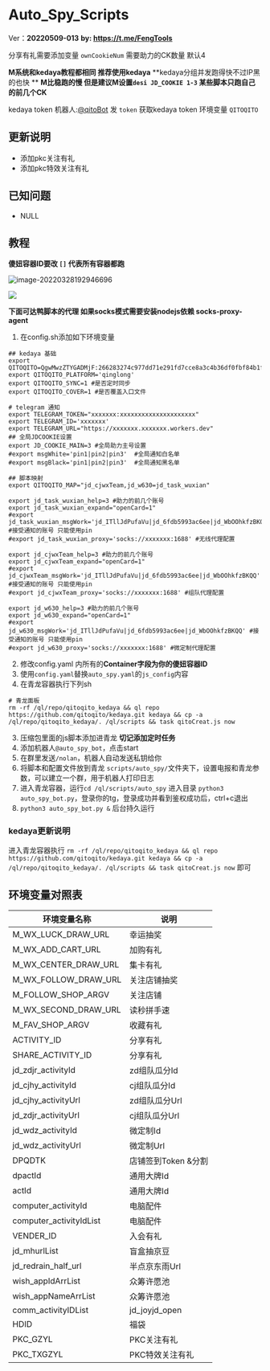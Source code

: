 # Auto_Spy_Scripts

Ver：**20220509-013**
**by: https://t.me/FengTools**

分享有礼需要添加变量 `ownCookieNum` 需要助力的CK数量 默认4

**M系统和kedaya教程都相同  推荐使用kedaya**
**kedaya分组并发跑得快不过IP黑的也快 **
**M比稳跑的慢 但是建议M设置`desi JD_COOKIE 1-3` 某些脚本只跑自己的前几个CK**

kedaya token 机器人:[@qitoBot](https://t.me/qitoBot) 发 `token` 获取kedaya token 环境变量 `QITOQITO`

## 更新说明
- 添加pkc关注有礼
- 添加pkc特效关注有礼
## 已知问题
- NULL
## 教程

**傻妞容器ID要改 `[]` 代表所有容器都跑**

![image-20220328192946696](https://pic.rmb.bdstatic.com/bjh/3e4638c0ead038429412991ac716f762.png)

![](https://pic.rmb.bdstatic.com/bjh/24a8ae6d2c6b9f4ccec0b772231b2877.png)

**下面可达鸭脚本的代理 如果socks模式需要安装nodejs依赖 socks-proxy-agent**

1. 在config.sh添加如下环境变量
```shell
## kedaya 基础
export QITOQITO=QgwMwzZTYGADMjF:266283274c977dd71e291fd7cce8a3c4b36df0fbf84b1fce072e7746934165ed:TURINGLAB
export QITOQITO_PLATFORM='qinglong'
export QITOQITO_SYNC=1 #是否定时同步
export QITOQITO_COVER=1 #是否覆盖入口文件

# telegram 通知
export TELEGRAM_TOKEN="xxxxxxx:xxxxxxxxxxxxxxxxxxxxx"
export TELEGRAM_ID='xxxxxxx'
export TELEGRAM_URL="https://xxxxxxx.xxxxxxx.workers.dev"
## 全局JDCOOKIE设置
export JD_COOKIE_MAIN=3 #全局助力主号设置
#export msgWhite='pin1|pin2|pin3'  #全局通知白名单
#export msgBlack='pin1|pin2|pin3'  #全局通知黑名单

## 脚本映射
export QITOQITO_MAP="jd_cjwxTeam,jd_w630=jd_task_wuxian"

export jd_task_wuxian_help=3 #助力的前几个账号
export jd_task_wuxian_expand="openCard=1"
#export jd_task_wuxian_msgWork='jd_ITllJdPufaVu|jd_6fdb5993ac6ee|jd_WbOOhkfzBKQQ' #接受通知的账号 只能使用pin
#export jd_task_wuxian_proxy='socks://xxxxxxx:1688' #无线代理配置

export jd_cjwxTeam_help=3 #助力的前几个账号
export jd_cjwxTeam_expand="openCard=1"
#export jd_cjwxTeam_msgWork='jd_ITllJdPufaVu|jd_6fdb5993ac6ee|jd_WbOOhkfzBKQQ' #接受通知的账号 只能使用pin
#export jd_cjwxTeam_proxy='socks://xxxxxxx:1688' #组队代理配置

export jd_w630_help=3 #助力的前几个账号
export jd_w630_expand="openCard=1"
#export jd_w630_msgWork='jd_ITllJdPufaVu|jd_6fdb5993ac6ee|jd_WbOOhkfzBKQQ' #接受通知的账号 只能使用pin
#export jd_w630_proxy='socks://xxxxxxx:1688' #微定制代理配置
```
2. 修改config.yaml 内所有的**Container字段为你的傻妞容器ID**
2. 使用`config.yaml`替换`auto_spy.yaml`的`js_config`内容
2. 在青龙容器执行下列sh
```shell
# 青龙面板
rm -rf /ql/repo/qitoqito_kedaya && ql repo https://github.com/qitoqito/kedaya.git kedaya && cp -a /ql/repo/qitoqito_kedaya/. /ql/scripts && task qitoCreat.js now
```
3. 压缩包里面的js脚本添加进青龙 **切记添加定时任务**
4. 添加机器人`@auto_spy_bot`，点击start
5. 在群里发送`/nolan`，机器人自动发送私钥给你
6. 将脚本和配置文件放到青龙 `scripts/auto_spy/`文件夹下，设置电报和青龙参数，可以建立一个群，用于机器人打印日志
7. 进入青龙容器，运行`cd /ql/scripts/auto_spy` 进入目录 `python3 auto_spy_bot.py`，登录你的tg，登录成功并看到鉴权成功后，ctrl+c退出
8. `python3 auto_spy_bot.py &` 后台持久运行
### kedaya更新说明
进入青龙容器执行
`rm -rf /ql/repo/qitoqito_kedaya && ql repo https://github.com/qitoqito/kedaya.git kedaya && cp -a /ql/repo/qitoqito_kedaya/. /ql/scripts && task qitoCreat.js now`
即可

## 环境变量对照表

| 环境变量名称            | 说明                |
| ----------------------- | ------------------- |
| M_WX_LUCK_DRAW_URL      | 幸运抽奖            |
| M_WX_ADD_CART_URL       | 加购有礼            |
| M_WX_CENTER_DRAW_URL    | 集卡有礼            |
| M_WX_FOLLOW_DRAW_URL    | 关注店铺抽奖        |
| M_FOLLOW_SHOP_ARGV      | 关注店铺            |
| M_WX_SECOND_DRAW_URL    | 读秒拼手速          |
| M_FAV_SHOP_ARGV         | 收藏有礼            |
| ACTIVITY_ID             | 分享有礼            |
| SHARE_ACTIVITY_ID       | 分享有礼            |
| jd_zdjr_activityId      | zd组队瓜分Id        |
| jd_cjhy_activityId      | cj组队瓜分Id        |
| jd_cjhy_activityUrl     | zd组队瓜分Url       |
| jd_zdjr_activityUrl     | cj组队瓜分Url       |
| jd_wdz_activityId       | 微定制Id            |
| jd_wdz_activityUrl      | 微定制Url           |
| DPQDTK                  | 店铺签到Token &分割 |
| dpactId                 | 通用大牌Id          |
| actId                   | 通用大牌Id          |
| computer_activityId     | 电脑配件            |
| computer_activityIdList | 电脑配件            |
| VENDER_ID               | 入会有礼            |
| jd_mhurlList            | 盲盒抽京豆          |
| jd_redrain_half_url     | 半点京东雨Url       |
| wish_appIdArrList       | 众筹许愿池          |
| wish_appNameArrList     | 众筹许愿池          |
| comm_activityIDList     | jd_joyjd_open      |
| HDID                    |    福袋            |
| PKC_GZYL | PKC关注有礼 |
| PKC_TXGZYL | PKC特效关注有礼 |

